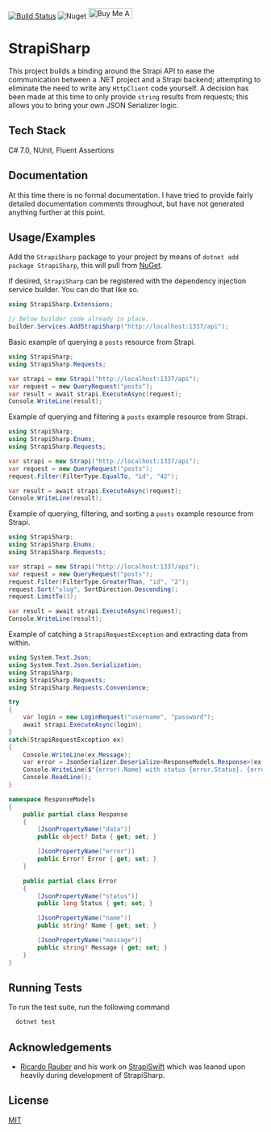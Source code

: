 [![Build Status](https://github.com/lorenalexm/StrapiSharp/actions/workflows/testing.yml/badge.svg)](https://github.com/lorenalexm/StrapiSharp/actions/workflows/testing.yml/badge.svg)
![Nuget](https://img.shields.io/nuget/dt/StrapiSharp)
<a href="https://www.buymeacoffee.com/lorenalexm" target="_blank"><img src="https://cdn.buymeacoffee.com/buttons/default-orange.png" alt="Buy Me A Coffee" height="21" width="87"></a>

# StrapiSharp

This project builds a binding around the Strapi API to ease the communication between a .NET project and a Strapi backend; attempting to eliminate the need to write any `HttpClient` code yourself. A decision has been made at this time to only provide `string` results from requests; this allows you to bring your own JSON Serializer logic.


## Tech Stack

C# 7.0, NUnit, Fluent Assertions


## Documentation

At this time there is no formal documentation. I have tried to provide fairly detailed documentation comments throughout, but have not generated anything further at this point.


## Usage/Examples

Add the `StrapiSharp` package to your project by means of `dotnet add package StrapiSharp`, this will pull from [NuGet](https://www.nuget.org).

If desired, `StrapiSharp` can be registered with the dependency injection service builder. You can do that like so.

```cs
using StrapiSharp.Extensions;

// Below builder code already in place.
builder.Services.AddStrapiSharp("http://localhost:1337/api");
```

Basic example of querying a `posts` resource from Strapi.
```cs
using StrapiSharp;
using StrapiSharp.Requests;

var strapi = new Strapi("http://localhost:1337/api");
var request = new QueryRequest("posts");
var result = await strapi.ExecuteAsync(request);
Console.WriteLine(result);
```

Example of querying and filtering a `posts` example resource from Strapi.
```cs
using StrapiSharp;
using StrapiSharp.Enums;
using StrapiSharp.Requests;

var strapi = new Strapi("http://localhost:1337/api");
var request = new QueryRequest("posts");
request.Filter(FilterType.EqualTo, "id", "42");

var result = await strapi.ExecuteAsync(request);
Console.WriteLine(result);
```

Example of querying, filtering, and sorting a `posts` example resource from Strapi.
```cs
using StrapiSharp;
using StrapiSharp.Enums;
using StrapiSharp.Requests;

var strapi = new Strapi("http://localhost:1337/api");
var request = new QueryRequest("posts");
request.Filter(FilterType.GreaterThan, "id", "2");
request.Sort("slug", SortDirection.Descending);
request.LimitTo(3);

var result = await strapi.ExecuteAsync(request);
Console.WriteLine(result);
```

Example of catching a `StrapiRequestException` and extracting data from within.
```cs
using System.Text.Json;
using System.Text.Json.Serialization;
using StrapiSharp;
using StrapiSharp.Requests;
using StrapiSharp.Requests.Convenience;

try
{
	var login = new LoginRequest("username", "password");
	await strapi.ExecuteAsync(login);
}
catch(StrapiRequestException ex)
{
	Console.WriteLine(ex.Message);
	var error = JsonSerializer.Deserialize<ResponseModels.Response>(ex.Response)!.Error;
	Console.WriteLine($"{error!.Name} with status {error.Status}. {error!.Message}");
	Console.ReadLine();
}

namespace ResponseModels
{
	public partial class Response
	{
		[JsonPropertyName("data")]
		public object? Data { get; set; }

		[JsonPropertyName("error")]
		public Error? Error { get; set; }
	}

	public partial class Error
	{
		[JsonPropertyName("status")]
		public long Status { get; set; }

		[JsonPropertyName("name")]
		public string? Name { get; set; }

		[JsonPropertyName("message")]
		public string? Message { get; set; }
	}
}
```


## Running Tests

To run the test suite, run the following command

```bash
  dotnet test
```


## Acknowledgements

 - [Ricardo Rauber](https://github.com/ricardorauber) and his work on [StrapiSwift](https://github.com/ricardorauber/StrapiSwift) which was leaned upon heavily during development of StrapiSharp.


## License

[MIT](https://choosealicense.com/licenses/mit/)

